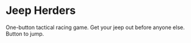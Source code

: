 # Jeep Herders

One-button tactical racing game. Get your jeep out before anyone else. Button
to jump.
